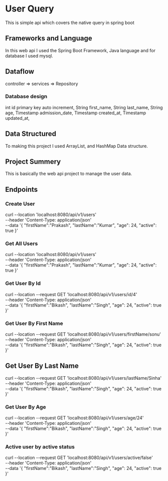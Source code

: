 # User Query
This is simple api which covers the native query in spring boot

## Frameworks and Language

In this web api I used the Spring Boot Framework, Java language and for database I used mysql.

## Dataflow
controller => services => Repository

### Database design
int id primary key auto increment,
String first_name, 
String last_name, 
String age, 
Timestamp admission_date, 
Timestamp created_at, 
Timestamp updated_at,

## Data Structured
To making this project I used ArrayList, and HashMap Data structure.

## Project Summery
This is basically the web api project to manage the user data.

## Endpoints
### Create User
curl --location 'localhost:8080/api/v1/users' \
--header 'Content-Type: application/json' \
--data '{
"firstName":"Prakash",
"lastName":"Kumar",
"age": 24,
"active": true
}'

### Get All Users
curl --location 'localhost:8080/api/v1/users' \
--header 'Content-Type: application/json' \
--data '{
"firstName":"Prakash",
"lastName":"Kumar",
"age": 24,
"active": true
}'

### Get User By Id
curl --location --request GET 'localhost:8080/api/v1/users/id/4' \
--header 'Content-Type: application/json' \
--data '{
"firstName":"Bikash",
"lastName":"Singh",
"age": 24,
"active": true
}'

### Get User By First Name
curl --location --request GET 'localhost:8080/api/v1/users/firstName/sonu' \
--header 'Content-Type: application/json' \
--data '{
"firstName":"Bikash",
"lastName":"Singh",
"age": 24,
"active": true
}'

## Get User By Last Name
curl --location --request GET 'localhost:8080/api/v1/users/lastName/Sinha' \
--header 'Content-Type: application/json' \
--data '{
"firstName":"Bikash",
"lastName":"Singh",
"age": 24,
"active": true
}'

### Get User By Age
curl --location --request GET 'localhost:8080/api/v1/users/age/24' \
--header 'Content-Type: application/json' \
--data '{
"firstName":"Bikash",
"lastName":"Singh",
"age": 24,
"active": true
}'

### Active user by active status
curl --location --request GET 'localhost:8080/api/v1/users/active/false' \
--header 'Content-Type: application/json' \
--data '{
"firstName":"Bikash",
"lastName":"Singh",
"age": 24,
"active": true
}'